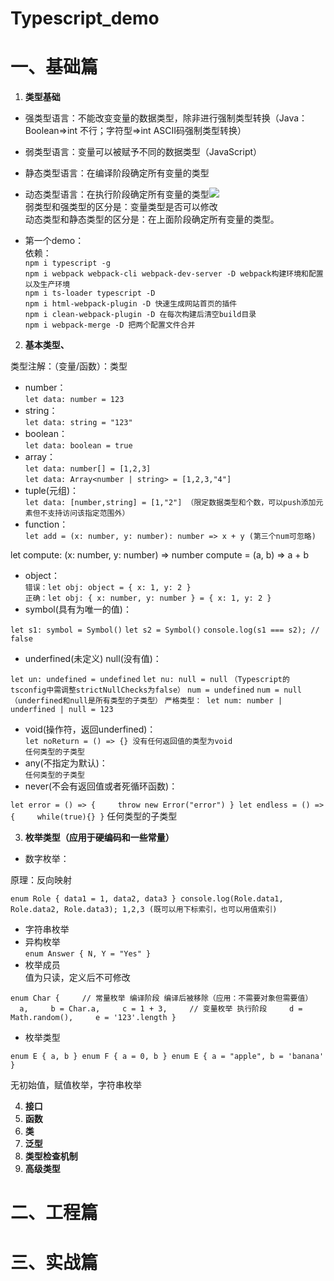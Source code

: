 # Typescript_demo
















# 一、基础篇

1. **类型基础**
- 强类型语言：不能改变变量的数据类型，除非进行强制类型转换（Java：Boolean=>int 不行；字符型=>int ASCII码强制类型转换）

- 弱类型语言：变量可以被赋予不同的数据类型（JavaScript）

- 静态类型语言：在编译阶段确定所有变量的类型

- 动态类型语言：在执行阶段确定所有变量的类型![](https://cdn.nlark.com/yuque/0/2023/png/32435426/1676854172351-87774146-f039-4bb0-9271-6f8013368e5e.png)  
  弱类型和强类型的区分是：变量类型是否可以修改  
  动态类型和静态类型的区分是：在上面阶段确定所有变量的类型。

- 第一个demo：  
  依赖：  
  `npm i typescript -g`  
  `npm i webpack webpack-cli webpack-dev-server -D webpack构建环境和配置以及生产环境`  
  `npm i ts-loader typescript -D`  
  `npm i html-webpack-plugin -D 快速生成网站首页的插件`  
  `npm i clean-webpack-plugin -D 在每次构建后清空build目录`  
  `npm i webpack-merge -D 把两个配置文件合并`
2. **基本类型、**

类型注解：（变量/函数）：类型

- number：  
  `let data: number = 123`
- string：  
  `let data: string = "123"`
- boolean：  
  `let data: boolean = true`
- array：  
  `let data: number[] = [1,2,3]`  
  `let data: Array<number | string> = [1,2,3,"4"]`
- tuple(元组)：  
  `let data: [number,string] = [1,"2"] （限定数据类型和个数，可以push添加元素但不支持访问该指定范围外）`
- function：  
  `let add = (x: number, y: number): number => x + y (第三个num可忽略)`

let compute: (x: number, y: number) => number
compute = (a, b) => a + b

- object：  
  `错误：let obj: object = { x: 1, y: 2 }`  
  `正确：let obj: { x: number, y: number } = { x: 1, y: 2 }`
- symbol(具有为唯一的值)：

`let s1: symbol = Symbol()`
`let s2 = Symbol()`
`console.log(s1 === s2); // false`

- underfined(未定义) null(没有值)：

`let un: undefined = undefined`
`let nu: null = null`
`（Typescript的tsconfig中需调整strictNullChecks为false）`
`num = undefined`
`num = null`
`（underfined和null是所有类型的子类型）`
`严格类型：
let num: number | underfined | null = 123`

- void(操作符，返回underfined)：  
  `let noReturn = () => {} 没有任何返回值的类型为void`  
  `任何类型的子类型`
- any(不指定为默认)：  
  `任何类型的子类型`
- never(不会有返回值或者死循环函数)：

`let error = () => {
    throw new Error("error")
}
let endless = () => {
    while(true){}
}`
任何类型的子类型

3. **枚举类型（应用于硬编码和一些常量）**
- 数字枚举：

原理：反向映射

`enum Role { data1 = 1, data2, data3 }
console.log(Role.data1, Role.data2, Role.data3); 1,2,3
(既可以用下标索引，也可以用值索引)`

- 字符串枚举
- 异构枚举  
  `enum Answer { N, Y = "Yes" }`
- 枚举成员  
  值为只读，定义后不可修改

`enum Char {
    // 常量枚举 编译阶段 编译后被移除（应用：不需要对象但需要值）
    a,
    b = Char.a,
    c = 1 + 3,
    // 变量枚举 执行阶段
    d = Math.random(),
    e = '123'.length
}`

- 枚举类型

`enum E { a, b }
enum F { a = 0, b }
enum E { a = "apple", b = 'banana' }`

无初始值，赋值枚举，字符串枚举

4. **接口**
5. **函数**
6. **类**
7. **泛型**
8. **类型检查机制**
9. **高级类型**

# 二、工程篇

# 三、实战篇
